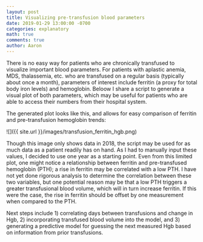 ```yaml
---
layout: post
title: Visualizing pre-transfusion blood parameters
date: 2019-01-29 13:00:00 -0700
categories: explanatory
math: true
comments: true
author: Aaron
---
```


There is no easy way for patients who are chronically transfused to visualize important blood parameters. For patients with aplastic anemia, MDS, thalassemia, etc. who are transfused on a regular basis (typically about once a month), parameters of interest include ferritin (a proxy for total body iron levels) and hemoglobin. Beloow I share a script to generate a visual plot of both parameters, which may be useful for patients who are able to access their numbers from their hospital system.  

The generated plot looks like this, and allows for easy comparison of ferritin and pre-transfusion hemoglobin trends:  

![]({{ site.url }}/images/transfusion_ferritin_hgb.png)  

Though this image only shows data in 2018, the script may be used for as much data as a patient readily has on hand. As I had to manually input these values, I decided to use one year as a starting point. Even from this limited plot, one might notice a relationship between ferritin and pre-transfused hemoglobin (PTH); a rise in ferritin may be correlated with a low PTH. I have not yet done rigorous analysis to determine the correlation between these two variables, but one potential reason may be that a low PTH triggers a greater transfusional blood volume, which will in turn increase ferritin. If this were the case, the rise in ferritin should be offset by one measurement when compared to the PTH.  

Next steps include 1) correlating days between transfusions and change in Hgb, 2) incorporating transfused blood volume into the model, and 3) generating a predictive model for guessing the next measured Hgb based on information from prior transfusions.  